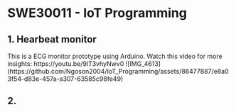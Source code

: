 <h1>SWE30011 - IoT Programming</h1>

<h2>1. Hearbeat monitor</h2>
This is a ECG monitor prototype using Arduino. Watch this video for more insights: https://youtu.be/9lT3vhyNwv0
![IMG_4613](https://github.com/Ngoson2004/IoT_Programming/assets/86477887/e6a03f54-d83e-457a-a307-63585c98fe49)

<h2>2.</h2> 

